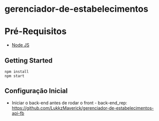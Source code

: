 # gerenciador-de-estabelecimentos

# Pré-Requisitos

 - [Node JS](https://nodejs.org/en/)

## Getting Started
    npm install   
    npm start

## Configuração Inicial

- Iniciar o back-end antes de rodar o front - back-end_rep: https://github.com/LukkzMaverick/gerenciador-de-estabelecimentos-api-fb

